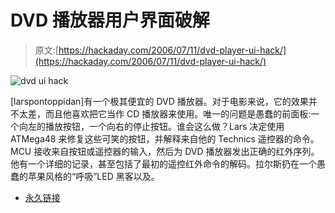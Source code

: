 # DVD 播放器用户界面破解

> 原文:[https://hackaday.com/2006/07/11/dvd-player-ui-hack/](https://hackaday.com/2006/07/11/dvd-player-ui-hack/)

![dvd ui hack](../Images/966d4f9923547a52f477ffcabf2aacbb.png)

[larspontoppidan]有一个极其便宜的 DVD 播放器。对于电影来说，它的效果并不太差，而且他喜欢把它当作 CD 播放器来使用。唯一的问题是愚蠢的前面板:一个向左的播放按钮，一个向右的停止按钮。谁会这么做？Lars 决定使用 ATMega48 来修复这些可笑的按钮，并解释来自他的 Technics 遥控器的命令。MCU 接收来自按钮或遥控器的输入，然后为 DVD 播放器发出正确的红外序列。他有一个详细的记录，甚至包括了最初的遥控红外命令的解码。拉尔斯扔在一个愚蠢的苹果风格的“呼吸”LED 黑客以及。

*   [永久链接](http://pontoppidan.info/lars/index.php?proj=dvd_ui_hack)